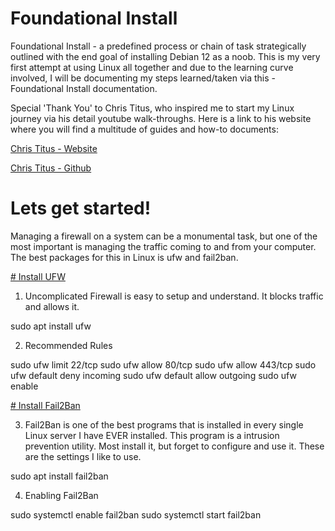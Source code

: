 # Foundational Install

Foundational Install - a predefined process or chain of task strategically outlined with the end goal of installing Debian 12 as a noob. This is my very first attempt at using Linux all together and due to the learning curve involved, I will be documenting my steps learned/taken via this - Foundational Install documentation. 

Special 'Thank You' to Chris Titus, who inspired me to start my Linux journey via his detail youtube walk-throughs. Here is a link to his website where you will find a multitude of guides and how-to documents: 

[Chris Titus - Website](https://christitus.com/)

[Chris Titus - Github](https://github.com/ChrisTitusTech)

# Lets get started!

Managing a firewall on a system can be a monumental task, but one of the most important is managing the traffic coming to and from your computer. The best packages for this in Linux is ufw and fail2ban.



[# Install UFW](https://christitus.com/linux-security-mistakes/#google_vignette)

1. Uncomplicated Firewall is easy to setup and understand. It blocks traffic and allows it.

sudo apt install ufw

2. Recommended Rules

sudo ufw limit 22/tcp
sudo ufw allow 80/tcp
sudo ufw allow 443/tcp
sudo ufw default deny incoming
sudo ufw default allow outgoing
sudo ufw enable


[# Install Fail2Ban](https://christitus.com/linux-security-mistakes/#google_vignette)

3. Fail2Ban is one of the best programs that is installed in every single Linux server I have EVER installed. This program is a intrusion prevention utility. Most install it, but forget to configure and use it. These are the settings I like to use.


sudo apt install fail2ban

4. Enabling Fail2Ban

sudo systemctl enable fail2ban
sudo systemctl start fail2ban

